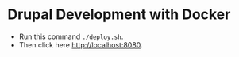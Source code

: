 # Drupal Development with Docker

* Run this command `./deploy.sh`.
* Then click here [http://localhost:8080](http://localhost:8080).
